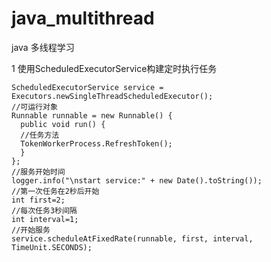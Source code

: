 # java_multithread

java 多线程学习

1 使用ScheduledExecutorService构建定时执行任务

```//初始化计划执行器服务对象
ScheduledExecutorService service = Executors.newSingleThreadScheduledExecutor();
//可运行对象
Runnable runnable = new Runnable() {
  public void run() {
  //任务方法
  TokenWorkerProcess.RefreshToken(); 
  }
};
//服务开始时间
logger.info("\nstart service:" + new Date().toString());
//第一次任务在2秒后开始
int first=2;
//每次任务3秒间隔
int interval=1;
//开始服务
service.scheduleAtFixedRate(runnable, first, interval, TimeUnit.SECONDS);
```
